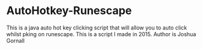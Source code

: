 # AutoHotkey-Runescape
This is a java auto hot key clicking script that will allow you to auto click whilst pking on runescape. This is a script I made in 2015. Author is Joshua Gornall
